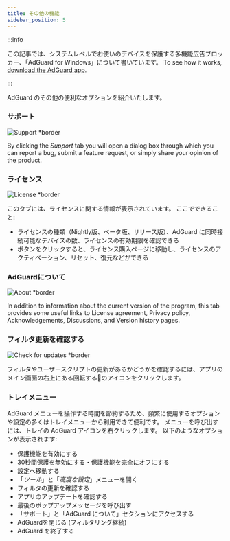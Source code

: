 ```yaml
---
title: その他の機能
sidebar_position: 5
---
```


:::info

この記事では、システムレベルでお使いのデバイスを保護する多機能広告ブロッカー、「AdGuard for Windows」について書いています。 To see how it works, [download the AdGuard app](https://agrd.io/download-kb-adblock).

:::

AdGuard のその他の便利なオプションを紹介いたします。

### サポート

![Support \*border](https://cdn.adtidy.org/content/kb/ad_blocker/windows/other_features/support.png)

By clicking the _Support_ tab you will open a dialog box through which you can report a bug, submit a feature request, or simply share your opinion of the product.

### ライセンス

![License \*border](https://cdn.adtidy.org/content/kb/ad_blocker/windows/other_features/license.png)

このタブには、ライセンスに関する情報が表示されています。 ここでできること:

- ライセンスの種類（Nightly版、ベータ版、リリース版）、AdGuard に同時接続可能なデバイスの数、ライセンスの有効期限を確認できる
- ボタンをクリックすると、ライセンス購入ページに移動し、ライセンスのアクティベーション、リセット、復元などができる

### AdGuardについて

![About \*border](https://cdn.adtidy.org/content/kb/ad_blocker/windows/other_features/about.png)

In addition to information about the current version of the program, this tab provides some useful links to License agreement, Privacy policy, Acknowledgements, Discussions, and Version history pages.

### フィルタ更新を確認する

![Check for updates \*border](https://cdn.adtidy.org/content/kb/ad_blocker/windows/other_features/updates.png)

フィルタやユーザースクリプトの更新があるかどうかを確認するには、アプリのメイン画面の右上にある回転する🔄のアイコンをクリックします。

### トレイメニュー

AdGuard メニューを操作する時間を節約するため、頻繁に使用するオプションや設定の多くはトレイメニューから利用できて便利です。 メニューを呼び出すには、トレイの AdGuard アイコンを右クリックします。 以下のようなオプションが表示されます:

- 保護機能を有効にする
- 30秒間保護を無効にする・保護機能を完全にオフにする
- 設定へ移動する
- 「_ツール_」と「_高度な設定_」メニューを開く
- フィルタの更新を確認する
- アプリのアップデートを確認する
- 最後のポップアップメッセージを呼び出す
- 「サポート」と「AdGuard について」セクションにアクセスする
- AdGuardを閉じる (フィルタリング継続)
- AdGuard を終了する
